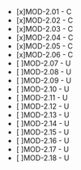 - [x]MOD-2.01	-	C
- [x]MOD-2.02	-	C
- [x]MOD-2.03	-	C
- [x]MOD-2.04	-	C
- [x]MOD-2.05	-	C
- [x]MOD-2.06	-	C
- [ ]MOD-2.07	-	U
- [ ]MOD-2.08	-	U
- [ ]MOD-2.09	-	U
- [ ]MOD-2.10	-	U
- [ ]MOD-2.11	-	U
- [ ]MOD-2.12	-	U
- [ ]MOD-2.13	-	U
- [ ]MOD-2.14	-	U
- [ ]MOD-2.15	-	U
- [ ]MOD-2.16	-	U
- [ ]MOD-2.17	-	U
- [ ]MOD-2.18	-	U